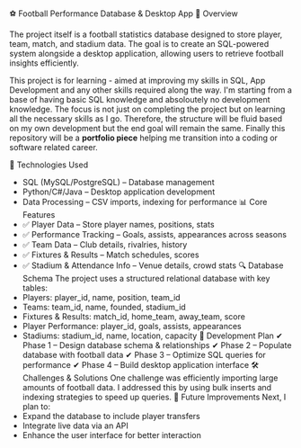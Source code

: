⚽ Football Performance Database & Desktop App
📌 Overview

The project itself is a football statistics database designed to store player, team, match, and stadium data. The goal is to create an SQL-powered system alongside a desktop application, allowing users to retrieve football insights efficiently.

This project is for learning - aimed at improving my skills in SQL, App Development and any other skills required along the way. I'm starting from a base of having basic SQL knowledge and absoloutely no development knowledge. The focus is not just on completing the project but on learning all the necessary skills as I go. Therefore, the structure will be fluid based on my own development but the end goal will remain the same. Finally this repository will be a **portfolio piece** helping me transition into a coding or software related career.

🔧 Technologies Used
- SQL (MySQL/PostgreSQL) – Database management
- Python/C#/Java – Desktop application development
- Data Processing – CSV imports, indexing for performance
📊 Core Features
- ✅ Player Data – Store player names, positions, stats
- ✅ Performance Tracking – Goals, assists, appearances across seasons
- ✅ Team Data – Club details, rivalries, history
- ✅ Fixtures & Results – Match schedules, scores
- ✅ Stadium & Attendance Info – Venue details, crowd stats
🔍 Database Schema
The project uses a structured relational database with key tables:
- Players: player_id, name, position, team_id
- Teams: team_id, name, founded, stadium_id
- Fixtures & Results: match_id, home_team, away_team, score
- Player Performance: player_id, goals, assists, appearances
- Stadiums: stadium_id, name, location, capacity
🚀 Development Plan
✔ Phase 1 – Design database schema & relationships
✔ Phase 2 – Populate database with football data
✔ Phase 3 – Optimize SQL queries for performance
✔ Phase 4 – Build desktop application interface
🛠 Challenges & Solutions
One challenge was efficiently importing large amounts of football data. I addressed this by using bulk inserts and indexing strategies to speed up queries.
🎯 Future Improvements
Next, I plan to:
- Expand the database to include player transfers
- Integrate live data via an API
- Enhance the user interface for better interaction

